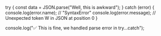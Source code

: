 try {
  const data = JSON.parse("Well, this is awkward");
} catch (error) {
  console.log(error.name); // "SyntaxError"
  console.log(error.message); // Unexpected token W in JSON at position 0
}

console.log("✅ This is fine, we handled parse error in try...catch");